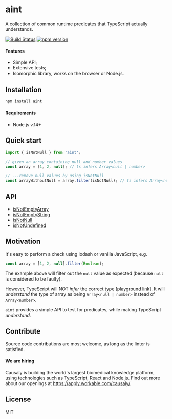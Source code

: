 # aint

A collection of common runtime predicates that TypeScript actually understands.

[![Build Status](https://github.com/causaly/aint/actions/workflows/ci.yml/badge.svg?branch=main)](https://github.com/causaly/aint/actions/workflows/ci.yml) [![npm version](https://badge.fury.io/js/aint.svg)](https://www.npmjs.com/package/aint)

#### Features

- Simple API;
- Extensive tests;
- Isomorphic library, works on the browser or Node.js.

## Installation

```bash
npm install aint
```

#### Requirements

- Node.js v.14+

## Quick start

```typescript
import { isNotNull } from 'aint';

// given an array containing null and number values
const array = [1, 2, null]; // ts infers Array<null | number>

// ...remove null values by using isNotNull
const arrayWithoutNull = array.filter(isNotNull); // ts infers Array<number>
```

## API

- [isNotEmptyArray](./lib/isNotEmptyArray.ts)
- [isNotEmptyString](./lib/isNotEmptyArray.ts)
- [isNotNull](./lib/isNotEmptyArray.ts)
- [isNotUndefined](./lib/isNotEmptyArray.ts)

## Motivation

It's easy to perform a check using lodash or vanilla JavaScript, e.g.

```javascript
const array = [1, 2, null].filter(Boolean);
```

The example above will filter out the `null` value as expected (because `null` is considered to be faulty).

However, TypeScript will NOT _infer_ the correct type [[playground link](https://www.typescriptlang.org/play?#code/MYewdgzgLgBAhgJwXAnjAvDA2gRgDQwBMBYArgDbkC6AdAGYCW5UApggBQBCII5LcYAJQBuIA)]. It will _understand_ the type of array as being `Array<null | number>` instead of `Array<number>`.

`aint` provides a simple API to test for predicates, while making TypeScript _understand_.

## Contribute

Source code contributions are most welcome, as long as the linter is satisfied.

#### We are hiring

Causaly is building the world's largest biomedical knowledge platform, using technologies such as TypeScript, React and Node.js. Find out more about our openings at https://apply.workable.com/causaly/.

## License

MIT
